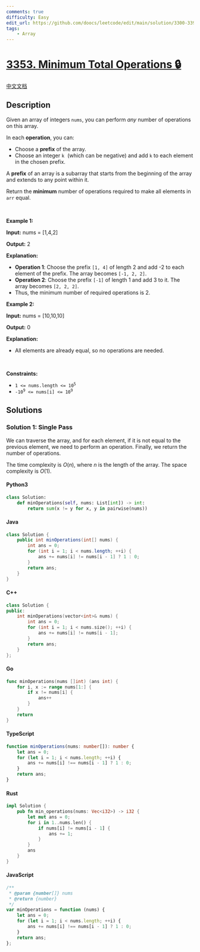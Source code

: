 ```yaml
---
comments: true
difficulty: Easy
edit_url: https://github.com/doocs/leetcode/edit/main/solution/3300-3399/3353.Minimum%20Total%20Operations/README_EN.md
tags:
    - Array
---
```


<!-- problem:start -->

# [3353. Minimum Total Operations 🔒](https://leetcode.com/problems/minimum-total-operations)

[中文文档](/solution/3300-3399/3353.Minimum%20Total%20Operations/README.md)

## Description

<!-- description:start -->

<p>Given an array of integers <code><font face="monospace">nums</font></code>, you can perform <em>any</em> number of operations on this array.</p>

<p>In each <strong>operation</strong>, you can:</p>

<ul>
	<li>Choose a <strong>prefix</strong> of the array.</li>
	<li>Choose an integer <code><font face="monospace">k</font></code><font face="monospace"> </font>(which can be negative) and add <code><font face="monospace">k</font></code> to each element in the chosen prefix.</li>
</ul>

<p>A <strong>prefix</strong> of an array is a subarray that starts from the beginning of the array and extends to any point within it.</p>

<p>Return the <strong>minimum</strong> number of operations required to make all elements in <code>arr</code> equal.</p>

<p>&nbsp;</p>
<p><strong class="example">Example 1:</strong></p>

<div class="example-block">
<p><strong>Input:</strong> <span class="example-io">nums = [1,4,2]</span></p>

<p><strong>Output:</strong> <span class="example-io">2</span></p>

<p><strong>Explanation:</strong></p>

<ul>
	<li><strong>Operation 1</strong>: Choose the prefix <code>[1, 4]</code> of length 2 and add -2 to each element of the prefix. The array becomes <code>[-1, 2, 2]</code>.</li>
	<li><strong>Operation 2</strong>: Choose the prefix <code>[-1]</code> of length 1 and add 3 to it. The array becomes <code>[2, 2, 2]</code>.</li>
	<li>Thus, the minimum number of required operations is 2.</li>
</ul>
</div>

<p><strong class="example">Example 2:</strong></p>

<div class="example-block">
<p><strong>Input:</strong> <span class="example-io">nums = [10,10,10]</span></p>

<p><strong>Output:</strong> <span class="example-io">0</span></p>

<p><strong>Explanation:</strong></p>

<ul>
	<li>All elements are already equal, so no operations are needed.</li>
</ul>
</div>

<p>&nbsp;</p>
<p><strong>Constraints:</strong></p>

<ul>
	<li><code>1 &lt;= nums.length &lt;= 10<sup>5</sup></code></li>
	<li><code>-10<sup>9</sup> &lt;= nums[i] &lt;= 10<sup>9</sup></code></li>
</ul>

<!-- description:end -->

## Solutions

<!-- solution:start -->

### Solution 1: Single Pass

We can traverse the array, and for each element, if it is not equal to the previous element, we need to perform an operation. Finally, we return the number of operations.

The time complexity is $O(n)$, where $n$ is the length of the array. The space complexity is $O(1)$.

<!-- tabs:start -->

#### Python3

```python
class Solution:
    def minOperations(self, nums: List[int]) -> int:
        return sum(x != y for x, y in pairwise(nums))
```

#### Java

```java
class Solution {
    public int minOperations(int[] nums) {
        int ans = 0;
        for (int i = 1; i < nums.length; ++i) {
            ans += nums[i] != nums[i - 1] ? 1 : 0;
        }
        return ans;
    }
}
```

#### C++

```cpp
class Solution {
public:
    int minOperations(vector<int>& nums) {
        int ans = 0;
        for (int i = 1; i < nums.size(); ++i) {
            ans += nums[i] != nums[i - 1];
        }
        return ans;
    }
};
```

#### Go

```go
func minOperations(nums []int) (ans int) {
	for i, x := range nums[1:] {
		if x != nums[i] {
			ans++
		}
	}
	return
}
```

#### TypeScript

```ts
function minOperations(nums: number[]): number {
    let ans = 0;
    for (let i = 1; i < nums.length; ++i) {
        ans += nums[i] !== nums[i - 1] ? 1 : 0;
    }
    return ans;
}
```

#### Rust

```rust
impl Solution {
    pub fn min_operations(nums: Vec<i32>) -> i32 {
        let mut ans = 0;
        for i in 1..nums.len() {
            if nums[i] != nums[i - 1] {
                ans += 1;
            }
        }
        ans
    }
}
```

#### JavaScript

```js
/**
 * @param {number[]} nums
 * @return {number}
 */
var minOperations = function (nums) {
    let ans = 0;
    for (let i = 1; i < nums.length; ++i) {
        ans += nums[i] !== nums[i - 1] ? 1 : 0;
    }
    return ans;
};
```

<!-- tabs:end -->

<!-- solution:end -->

<!-- problem:end -->

